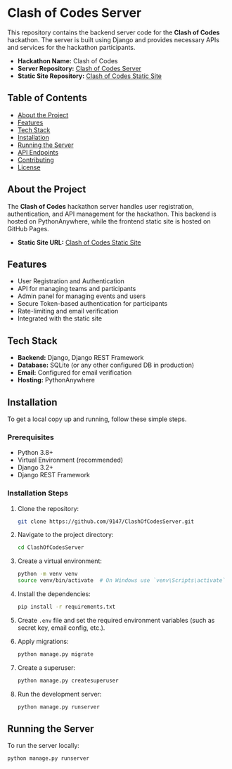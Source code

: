 # Clash of Codes Server

This repository contains the backend server code for the **Clash of Codes** hackathon. The server is built using Django and provides necessary APIs and services for the hackathon participants.

- **Hackathon Name:** Clash of Codes
- **Server Repository:** [Clash of Codes Server](https://github.com/9147/ClashOfCodesServer)
- **Static Site Repository:** [Clash of Codes Static Site](https://github.com/9147/ClashOfCodes)

## Table of Contents

- [About the Project](#about-the-project)
- [Features](#features)
- [Tech Stack](#tech-stack)
- [Installation](#installation)
- [Running the Server](#running-the-server)
- [API Endpoints](#api-endpoints)
- [Contributing](#contributing)
- [License](#license)

## About the Project

The **Clash of Codes** hackathon server handles user registration, authentication, and API management for the hackathon. This backend is hosted on PythonAnywhere, while the frontend static site is hosted on GitHub Pages.

- **Static Site URL:** [Clash of Codes Static Site](https://github.com/9147/ClashOfCodes)
  
## Features

- User Registration and Authentication
- API for managing teams and participants
- Admin panel for managing events and users
- Secure Token-based authentication for participants
- Rate-limiting and email verification
- Integrated with the static site

## Tech Stack

- **Backend:** Django, Django REST Framework
- **Database:** SQLite (or any other configured DB in production)
- **Email:** Configured for email verification
- **Hosting:** PythonAnywhere

## Installation

To get a local copy up and running, follow these simple steps.

### Prerequisites

- Python 3.8+
- Virtual Environment (recommended)
- Django 3.2+
- Django REST Framework

### Installation Steps

1. Clone the repository:
    ```bash
    git clone https://github.com/9147/ClashOfCodesServer.git
    ```

2. Navigate to the project directory:
    ```bash
    cd ClashOfCodesServer
    ```

3. Create a virtual environment:
    ```bash
    python -m venv venv
    source venv/bin/activate  # On Windows use `venv\Scripts\activate`
    ```

4. Install the dependencies:
    ```bash
    pip install -r requirements.txt
    ```

5. Create `.env` file and set the required environment variables (such as secret key, email config, etc.).

6. Apply migrations:
    ```bash
    python manage.py migrate
    ```

7. Create a superuser:
    ```bash
    python manage.py createsuperuser
    ```

8. Run the development server:
    ```bash
    python manage.py runserver
    ```

## Running the Server

To run the server locally:

```bash
python manage.py runserver
